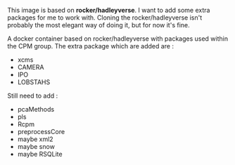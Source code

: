 This image is based on **rocker/hadleyverse**. I want to add some extra packages for me to work with.
Cloning the rocker/hadleyverse isn't probably the most elegant way of doing it, but for now it's fine.

A docker container based on rocker/hadleyverse with packages used within the CPM group. The extra package which are added are :
* xcms
* CAMERA
* IPO
* LOBSTAHS

Still need to add :
* pcaMethods
* pls
* Rcpm
* preprocessCore
* maybe xml2
* maybe snow
* maybe RSQLite
